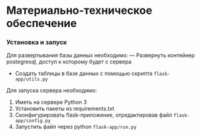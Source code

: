 # Материально-техническое обеспечение

### Установка и запуск
Для развертывания базы данных необходимо:
— Развернуть контейнер postegresql, доступ к которому будет с сервера
- Создать таблицы в базе данных с помощью скрипта `flask-app/utils.py`

Для запуска сервера необходимо:
1. Иметь на сервере Python 3
2. Установить пакеты из requirements.txt
3. Сконфигурировать flask-приложение, отредактировав файл `flask-app/config.py`
4. Запустить файл через python `flask-app/run.py`

